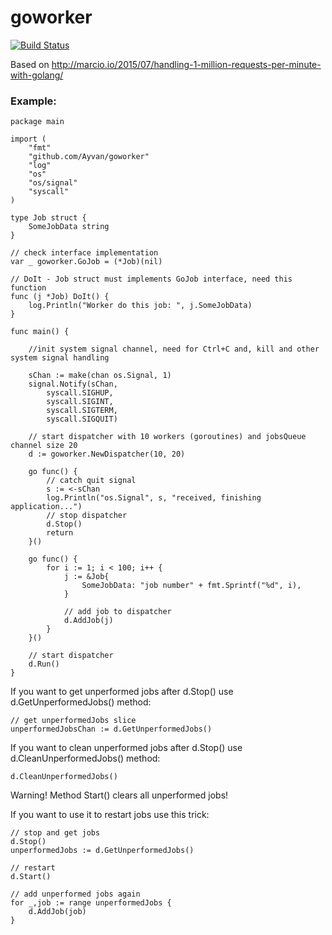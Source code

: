 # goworker

[![Build Status](https://travis-ci.org/Ayvan/goworker.svg?branch=master)](https://travis-ci.org/Ayvan/goworker)

Based on http://marcio.io/2015/07/handling-1-million-requests-per-minute-with-golang/

### Example:

```
package main

import (
	"fmt"
	"github.com/Ayvan/goworker"
	"log"
	"os"
	"os/signal"
	"syscall"
)

type Job struct {
	SomeJobData string
}

// check interface implementation
var _ goworker.GoJob = (*Job)(nil)

// DoIt - Job struct must implements GoJob interface, need this function
func (j *Job) DoIt() {
	log.Println("Worker do this job: ", j.SomeJobData)
}

func main() {

	//init system signal channel, need for Ctrl+C and, kill and other system signal handling

	sChan := make(chan os.Signal, 1)
	signal.Notify(sChan,
		syscall.SIGHUP,
		syscall.SIGINT,
		syscall.SIGTERM,
		syscall.SIGQUIT)

	// start dispatcher with 10 workers (goroutines) and jobsQueue channel size 20
	d := goworker.NewDispatcher(10, 20)

	go func() {
		// catch quit signal
		s := <-sChan
		log.Println("os.Signal", s, "received, finishing application...")
		// stop dispatcher
		d.Stop()
		return
	}()

	go func() {
		for i := 1; i < 100; i++ {
			j := &Job{
				SomeJobData: "job number" + fmt.Sprintf("%d", i),
			}

			// add job to dispatcher
			d.AddJob(j)
		}
	}()

	// start dispatcher
	d.Run()
}
```

If you want to get unperformed jobs after d.Stop() use d.GetUnperformedJobs() method:

```
// get unperformedJobs slice
unperformedJobsChan := d.GetUnperformedJobs()
```

If you want to clean unperformed jobs after d.Stop() use d.CleanUnperformedJobs() method:
```
d.CleanUnperformedJobs()
```

Warning! Method Start() clears all unperformed jobs!

If you want to use it to restart jobs use this trick:

```
// stop and get jobs
d.Stop()
unperformedJobs := d.GetUnperformedJobs()

// restart
d.Start()

// add unperformed jobs again
for _,job := range unperformedJobs {
	d.AddJob(job)
}

```